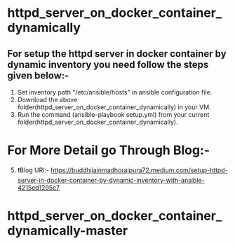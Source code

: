 # httpd_server_on_docker_container_dynamically

## For setup the httpd server in docker container by dynamic inventory you need follow the steps given below:-

1. Set inventory path "/etc/ansible/hosts" in ansible configuration file.
2. Download the above folder(httpd_server_on_docker_container_dynamically) in your VM.
3. Run the command (ansible-playbook setup.yml) from your current folder(httpd_server_on_docker_container_dynamically).

# For More Detail go Through Blog:-
5. ❗Blog URl:- https://buddhijainmadhorajpura72.medium.com/setup-httpd-server-in-docker-container-by-dynamic-inventory-with-ansible-4215ed1295c7
# httpd_server_on_docker_container_dynamically-master
